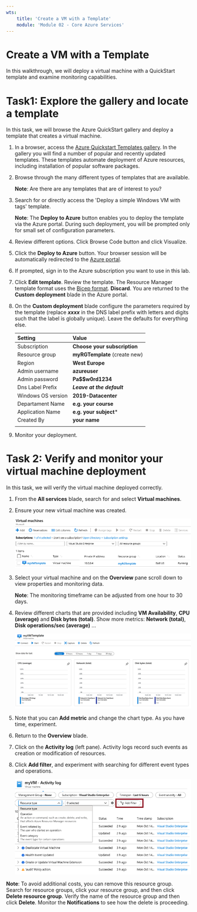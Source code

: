 ```yaml
---
wts:
    title: 'Create a VM with a Template'
    module: 'Module 02 - Core Azure Services'
---
```

# Create a VM with a Template

In this walkthrough, we will deploy a virtual machine with a QuickStart template and examine monitoring capabilities.

# Task1: Explore the gallery and locate a template

In this task, we will browse the Azure QuickStart gallery and deploy a template that creates a virtual machine. 

1. In a browser, access the [Azure Quickstart Templates gallery](https://azure.microsoft.com/resources/templates?azure-portal=true). In the gallery you will find a number of popular and recently updated templates. These templates automate deployment of Azure resources, including installation of popular software packages.

2. Browse through the many different types of templates that are available. 

    **Note**: Are there are any templates that are of interest to you?

3. Search for or directly access the 'Deploy a simple Windows VM with tags' template.

    **Note**: The **Deploy to Azure** button enables you to deploy the template via the Azure portal. During such deployment, you will be prompted only for small set of configuration parameters. 

4. Review different options. Click Browse Code button and click Visualize.
   
6. Click the **Deploy to Azure** button. Your browser session will be automatically redirected to the [Azure portal](http://portal.azure.com/).

7. If prompted, sign in to the Azure subscription you want to use in this lab.

8. Click **Edit template**. Review the template. The Resource Manager template format uses the [Bicep format](https://learn.microsoft.com/en-us/azure/azure-resource-manager/bicep/overview?tabs=bicep). **Discard**. You are returned to the **Custom deployment** blade in the Azure portal.
    
9. On the **Custom deployment** blade configure the parameters required by the template (replace ***xxxx*** in the DNS label prefix with letters and digits such that the label is globally unique). Leave the defaults for everything else. 

    | Setting| Value|
    |----|----|
    | Subscription | **Choose your subscription**|
    | Resource group | **myRGTemplate** (create new) |
    | Region | **West Europe** |
    | Admin username | **azureuser** |
    | Admin password | **Pa$$w0rd1234** |
    | Dns Label Prefix| ***Leave at the default***| 
    | Windows OS version | **2019-Datacenter** |
    | Departament Name | **e.g. your course** |
    | Application Name | **e.g. your subject*** |
    | Created By | **your name** |
    | | |

11. Monitor your deployment. 

# Task 2: Verify and monitor your virtual machine deployment

In this task, we will verify the virtual machine deployed correctly. 

1. From the **All services** blade, search for and select **Virtual machines**.

2. Ensure your new virtual machine was created. 

    ![Screenshot of the virtual machines page. The new VM is shown and running.](../images/0902.png)

3. Select your virtual machine and on the **Overview** pane scroll down to view properties and monitoring data.

    **Note**: The monitoring timeframe can be adjusted from one hour to 30 days.

4. Review different charts that are provided including **VM Availability**, **CPU (average)** and **Disk bytes (total)**. Show more metrics: **Network (total)**, **Disk operations/sec (average)** ...

    ![Screenshot of the virtual machine monitoring charts.](../images/0903.png)

5. Note that you can **Add metric** and change the chart type. As you have time, experiment. 

6. Return to the **Overview** blade.

7. Click on the **Activity log** (left pane). Activity logs record such events as creation or modification of resources. 

8. Click **Add filter**, and experiment with searching for different event types and operations. 

    ![Screenshot of the Add filters page with Event type selected.](../images/0904.png)

**Note**: To avoid additional costs, you can remove this resource group. Search for resource groups, click your resource group, and then click **Delete resource group**. Verify the name of the resource group and then click **Delete**. Monitor the **Notifications** to see how the delete is proceeding.
